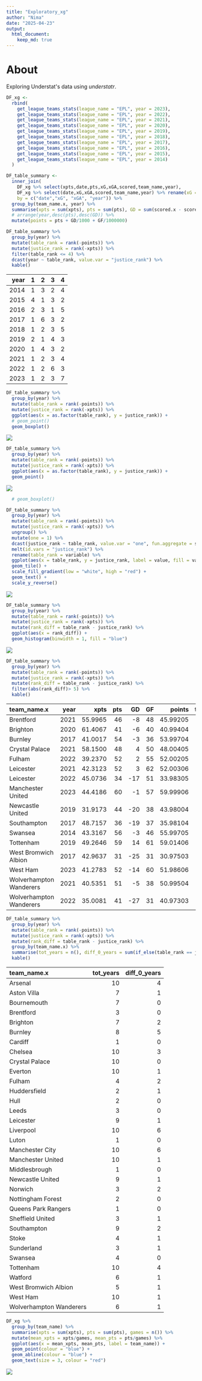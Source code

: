 ```yaml
---
title: "Exploratory_xg"
author: "Nima"
date: "2025-04-23"
output: 
  html_document: 
    keep_md: true
---
```




# About

Exploring Understat's data using *understatr*.


``` r
DF_xg <- 
  rbind(
    get_league_teams_stats(league_name = "EPL", year = 2023),
    get_league_teams_stats(league_name = "EPL", year = 2022),
    get_league_teams_stats(league_name = "EPL", year = 2021),
    get_league_teams_stats(league_name = "EPL", year = 2020),
    get_league_teams_stats(league_name = "EPL", year = 2019),
    get_league_teams_stats(league_name = "EPL", year = 2018),
    get_league_teams_stats(league_name = "EPL", year = 2017),
    get_league_teams_stats(league_name = "EPL", year = 2016),
    get_league_teams_stats(league_name = "EPL", year = 2015),
    get_league_teams_stats(league_name = "EPL", year = 2014)
  )

DF_table_summary <- 
  inner_join(
    DF_xg %>% select(xpts,date,pts,xG,xGA,scored,team_name,year),
    DF_xg %>% select(date,xG,xGA,scored,team_name,year) %>% rename(xG = xGA, xGA = xG),
    by = c("date","xG", "xGA", "year")) %>%
  group_by(team_name.x, year) %>%
  summarise(xpts = sum(xpts), pts = sum(pts), GD = sum(scored.x - scored.y), GF = sum(scored.x), .groups = "drop") %>% 
  # arrange(year,desc(pts),desc(GD)) %>% 
  mutate(points = pts + GD/1000 + GF/1000000) 
```


``` r
DF_table_summary %>% 
  group_by(year) %>% 
  mutate(table_rank = rank(-points)) %>% 
  mutate(justice_rank = rank(-xpts)) %>% 
  filter(table_rank <= 4) %>% 
  dcast(year ~ table_rank, value.var = "justice_rank") %>% 
  kable()
```



| year|  1|  2|  3|  4|
|----:|--:|--:|--:|--:|
| 2014|  1|  3|  2|  4|
| 2015|  4|  1|  3|  2|
| 2016|  2|  3|  1|  5|
| 2017|  1|  6|  3|  2|
| 2018|  1|  2|  3|  5|
| 2019|  2|  1|  4|  3|
| 2020|  1|  4|  3|  2|
| 2021|  1|  2|  3|  4|
| 2022|  1|  2|  6|  3|
| 2023|  1|  2|  3|  7|


``` r
DF_table_summary %>% 
  group_by(year) %>% 
  mutate(table_rank = rank(-points)) %>% 
  mutate(justice_rank = rank(-xpts)) %>% 
  ggplot(aes(x = as.factor(table_rank), y = justice_rank)) +
  # geom_point()
  geom_boxplot()
```

![](Exploratory_xg_files/figure-html/unnamed-chunk-3-1.png)<!-- -->

``` r
DF_table_summary %>% 
  group_by(year) %>% 
  mutate(table_rank = rank(-points)) %>% 
  mutate(justice_rank = rank(-xpts)) %>% 
  ggplot(aes(x = as.factor(table_rank), y = justice_rank)) +
  geom_point()
```

![](Exploratory_xg_files/figure-html/unnamed-chunk-3-2.png)<!-- -->

``` r
  # geom_boxplot()

DF_table_summary %>% 
  group_by(year) %>% 
  mutate(table_rank = rank(-points)) %>% 
  mutate(justice_rank = rank(-xpts)) %>% 
  ungroup() %>%
  mutate(one = 1) %>%
  dcast(justice_rank ~ table_rank, value.var = "one", fun.aggregate = sum) %>%
  melt(id.vars = "justice_rank") %>%
  rename(table_rank = variable) %>% 
  ggplot(aes(x = table_rank, y = justice_rank, label = value, fill = value)) +
  geom_tile() +
  scale_fill_gradient(low = "white", high = "red") +
  geom_text() + 
  scale_y_reverse()
```

![](Exploratory_xg_files/figure-html/unnamed-chunk-3-3.png)<!-- -->


``` r
DF_table_summary %>% 
  group_by(year) %>% 
  mutate(table_rank = rank(-points)) %>% 
  mutate(justice_rank = rank(-xpts)) %>% 
  mutate(rank_diff = table_rank - justice_rank) %>% 
  ggplot(aes(x = rank_diff)) +
  geom_histogram(binwidth = 1, fill = "blue")
```

![](Exploratory_xg_files/figure-html/unnamed-chunk-4-1.png)<!-- -->


``` r
DF_table_summary %>% 
  group_by(year) %>% 
  mutate(table_rank = rank(-points)) %>% 
  mutate(justice_rank = rank(-xpts)) %>% 
  mutate(rank_diff = table_rank - justice_rank) %>% 
  filter(abs(rank_diff)> 5) %>% 
  kable()
```



|team_name.x             | year|    xpts| pts|  GD| GF|   points| table_rank| justice_rank| rank_diff|
|:-----------------------|----:|-------:|---:|---:|--:|--------:|----------:|------------:|---------:|
|Brentford               | 2021| 55.9965|  46|  -8| 48| 45.99205|         13|            7|         6|
|Brighton                | 2020| 61.4067|  41|  -6| 40| 40.99404|         16|            5|        11|
|Burnley                 | 2017| 41.0017|  54|  -3| 36| 53.99704|          7|           14|        -7|
|Crystal Palace          | 2021| 58.1500|  48|   4| 50| 48.00405|         12|            6|         6|
|Fulham                  | 2022| 39.2370|  52|   2| 55| 52.00205|         10|           16|        -6|
|Leicester               | 2021| 42.3123|  52|   3| 62| 52.00306|          8|           15|        -7|
|Leicester               | 2022| 45.0736|  34| -17| 51| 33.98305|         18|           12|         6|
|Manchester United       | 2023| 44.4186|  60|  -1| 57| 59.99906|          8|           15|        -7|
|Newcastle United        | 2019| 31.9173|  44| -20| 38| 43.98004|         13|           20|        -7|
|Southampton             | 2017| 48.7157|  36| -19| 37| 35.98104|         17|            9|         8|
|Swansea                 | 2014| 43.3167|  56|  -3| 46| 55.99705|          8|           16|        -8|
|Tottenham               | 2019| 49.2646|  59|  14| 61| 59.01406|          6|           12|        -6|
|West Bromwich Albion    | 2017| 42.9637|  31| -25| 31| 30.97503|         20|           13|         7|
|West Ham                | 2023| 41.2783|  52| -14| 60| 51.98606|          9|           16|        -7|
|Wolverhampton Wanderers | 2021| 40.5351|  51|  -5| 38| 50.99504|         10|           17|        -7|
|Wolverhampton Wanderers | 2022| 35.0081|  41| -27| 31| 40.97303|         13|           19|        -6|


``` r
DF_table_summary %>% 
  group_by(year) %>% 
  mutate(table_rank = rank(-points)) %>% 
  mutate(justice_rank = rank(-xpts)) %>% 
  mutate(rank_diff = table_rank - justice_rank) %>% 
  group_by(team_name.x) %>% 
  summarise(tot_years = n(), diff_0_years = sum(if_else(table_rank == justice_rank, 1, 0))) %>% 
  kable()
```



|team_name.x             | tot_years| diff_0_years|
|:-----------------------|---------:|------------:|
|Arsenal                 |        10|            4|
|Aston Villa             |         7|            1|
|Bournemouth             |         7|            0|
|Brentford               |         3|            0|
|Brighton                |         7|            2|
|Burnley                 |         8|            5|
|Cardiff                 |         1|            0|
|Chelsea                 |        10|            3|
|Crystal Palace          |        10|            0|
|Everton                 |        10|            1|
|Fulham                  |         4|            2|
|Huddersfield            |         2|            1|
|Hull                    |         2|            0|
|Leeds                   |         3|            0|
|Leicester               |         9|            1|
|Liverpool               |        10|            6|
|Luton                   |         1|            0|
|Manchester City         |        10|            6|
|Manchester United       |        10|            1|
|Middlesbrough           |         1|            0|
|Newcastle United        |         9|            1|
|Norwich                 |         3|            2|
|Nottingham Forest       |         2|            0|
|Queens Park Rangers     |         1|            0|
|Sheffield United        |         3|            1|
|Southampton             |         9|            2|
|Stoke                   |         4|            1|
|Sunderland              |         3|            1|
|Swansea                 |         4|            0|
|Tottenham               |        10|            4|
|Watford                 |         6|            1|
|West Bromwich Albion    |         5|            1|
|West Ham                |        10|            1|
|Wolverhampton Wanderers |         6|            1|


``` r
DF_xg %>% 
  group_by(team_name) %>% 
  summarise(xpts = sum(xpts), pts = sum(pts), games = n()) %>% 
  mutate(mean_xpts = xpts/games, mean_pts = pts/games) %>% 
  ggplot(aes(x = mean_xpts, mean_pts, label = team_name)) +
  geom_point(colour = "blue") +
  geom_abline(colour = "blue") +
  geom_text(size = 3, colour = "red")
```

![](Exploratory_xg_files/figure-html/unnamed-chunk-7-1.png)<!-- -->
